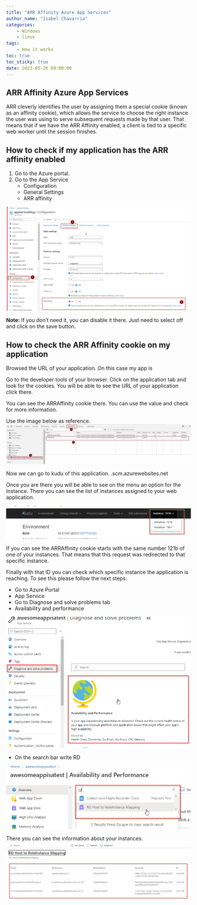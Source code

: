 ```yaml
---
title: "ARR Affinity Azure App Services"
author_name: "Isabel Chavarria"
categories:
    - Windows
    - linux
tags:
    - How it works
toc: true
toc_sticky: true
date: 2023-05-26 09:00:00
---
```


## ARR Affinity Azure App Services 

ARR cleverly identifies the user by assigning them a special cookie (known as an affinity cookie), which allows the service to choose the right instance the user was using to serve subsequent requests made by that user. That means that if we have the ARR Affinity enabled, a client is tied to a specific web worker until the session finishes.

## How to check if my application has the ARR affinity enabled

1. Go to the Azure portal.
2. Go to the App Service
    - Configuration
    - General Settings
    - ARR affinity

![flow](/media/2023/arr/01.png)

 **Note:** If you don’t need it, you can disable it there. Just need to select off and click on the save button.

## How to check the ARR Affinity cookie on my application

Browsed the URL of your application. On this case my app is
[](https://awesomeappisatest.azurewebsites.net/)

Go to the developer tools of your browser.  Click on the application tab and look for the cookies. You will be able to see the URL of your application click there.

You can see the ARRAffinity cookie there.  You can use the value and check for more information.

Use the image below as reference.
![flow](/media/2023/arr/02.png)

Now we can go to kudu of this application. <name of the application> .scm.azurewebsites.net

Once you are there you will be able to see on the menu an option for the Instance. There you can see the list of instances assigned to your web application.

![flow](/media/2023/arr/03.png)


If you can see the ARRAffinity cookie starts with the same number 121b of one of your instances. That means that this request was redirected to that specific instance.

Finally with that ID you can check which specific instance the application is reaching. To see this please follow the next steps:

- Go to Azure Portal 
- App Service
- Go to Diagnose and solve problems tab
- Availability and performance

![flow](/media/2023/arr/04.png)

- On the search bar write RD

![flow](/media/2023/arr/05.png)

There you can see the information about your instances.
![flow](/media/2023/arr/06.png)
